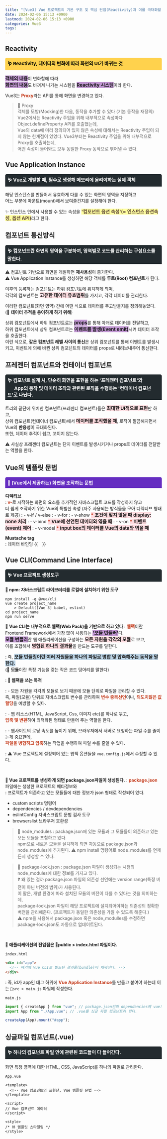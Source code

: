 ```yaml
---
title: "[Vue3] Vue 프로젝트의 기본 구조 및 핵심 컨셉(Reactivity)과 이를 극대화할 컴포넌트 설계"
date: 2024-02-06 15:13 +0900
lastmod: 2024-02-06 15:13 +0900
categories: Vue3
tags:
---
```


## Reactivity

<div style="margin-bottom: 15px;font-size:15px;background-color:#FFD24D;color:black;font-weight:bolder;border-top-left-radius:5px;border-top-right-radius:5px;padding:7px;">
    🪱 Reactivity, 데이터의 변화에 따라 화면의 UI가 바뀌는 것
</div>

<span style="margin-bottom:15px;font-size:15px;background-color:#C197D2;font-weight:bold;">객체의 내용</span>이 변화함에 따라  
<span style="margin-bottom:15px;font-size:15px;background-color:#C197D2;font-weight:bold;">화면의 내용</span>도 바껴져 나가는 시스템을 <span style="margin-bottom:15px;font-size:15px;background-color:#C197D2;font-weight:bold;">Reactivity 시스템</span>이라 한다.

Vue3는 <span style='color:rgb(196,58,26);font-weight:bold'>Proxy</span>라는 API를 통해 화면을 변경하고 있다.

> 🍍 Proxy  
> 객체를 모방(Mocking)한 다음, 동작을 추가할 수 있다 (기본 동작을 재정의)  
> Vue2에서는 Reactivity 주입을 위해 내부적으로 속성마다 Object.defineProperty API를 호출했는데,  
> Vue의 data에 미리 정의되어 있지 않은 속성에 대해서는 Reactivity 주입이 되지 않는 한계점이 있었다.
> Vue3부터는 Reactivity 주입을 위해 내부적으로 Proxy를 호출하는데,  
> 어떤 속성이 들어와도 모두 동일한 Proxy 동작으로 엮어낼 수 있다.

## Vue Application Instance

<div style="margin-bottom:15px;font-size:15px;background-color:rgb(35,43,47);color:white;font-weight:bolder;border-top-left-radius:5px;border-top-right-radius:5px;padding:7px;">
    🪱 Vue로 개발할 때, 필수로 생성해 메모리에 올려야하는 실제 객체
</div>

해당 인스턴스를 만들어서 유효하게 다룰 수 있는 화면의 영역을 지정하고  
어느 부분에 마운트(mount)해서 보여줄건지를 설정해야 한다.

✨ 인스턴스 안에서 사용할 수 있는 속성을 <span style="margin-bottom:15px;font-size:15px;background-color:#ffff9e;color:#624a3d;font-weight:bold;">'컴포넌트 옵션 속성'(= 인스턴스 옵션속성, 옵션 API)</span>라고 한다.

## 컴포넌트 통신방식

<div style="margin-bottom:15px;font-size:15px;background-color:rgb(35,43,47);color:white;font-weight:bolder;border-top-left-radius:5px;border-top-right-radius:5px;padding:7px;">
    🪱 컴포넌트란 화면의 영역을 구분하여, 영역별로 코드를 관리하는 구성요소를 말한다.
</div>

⚠️ 컴포넌트 기반으로 화면을 개발하면 **재사용성**이 증가한다.  
⚠️ Vue Application Instance를 생성하면 해당 객체를 **루트(Root) 컴포넌트**가 된다.

이후의 등록하는 컴포넌트는 하위 컴포넌트에 위치하게 되며,  
각각의 컴포넌트는 <span style="margin-bottom:15px;font-size:15px;background-color:#ffdce0;font-weight:bold;">고유한 데이터 유효범위</span>를 가지고, 각각 데이터를 관리한다.

이러한 컴포넌트(화면 영역) 간에 어떤 식으로 데이터를 주고받을지를 정의해놓았다.  
(🎯 **데이터 추적을 용이하게 하기 위해**)

상위 컴포넌트에서 하위 컴포넌트로는 <span style="margin-bottom:15px;font-size:15px;background-color:#C197D2;font-weight:bold;">props</span>를 통해 아래로 데이터를 전달하고,  
하위 컴포넌트에서 상위 컴포넌트로는 <span style="margin-bottom:15px;font-size:15px;background-color:#C197D2;font-weight:bold;">이벤트를 발생(Event emit)</span>시켜 데이터 조작을 호출한다.  
이런 식으로, **같은 컴포넌트 레벨 사이의 통신**은 상위 컴포넌트를 통해 이벤트를 발생시키고,
이벤트에 의해 바뀐 상위 컴포넌트의 데이터를 props로 내려보내주어 통신한다.

## 프레젠터 컴포넌트와 컨테이너 컴포넌트

<div style="margin-bottom:15px;font-size:15px;background-color:rgb(35,43,47);color:white;font-weight:bolder;border-top-left-radius:5px;border-top-right-radius:5px;padding:7px;">
    🪱 컴포넌트 설계 시, 단순히 화면을 표현을 하는 '프레젠터 컴포넌트'와<br>&emsp;&nbsp;&nbsp;App의 동작 및 데이터 조작과 관련된 로직을 수행하는 '컨테이너 컴포넌트'로 나뉜다.
</div>

트리의 끝단에 위치한 컴포넌트(프레젠터 컴포넌트)들은 <span style="margin-bottom:15px;font-size:15px;background-color:#ffdce0;font-weight:bold;">최대한 UI적으로 표현</span>만 하고,  
상위 컴포넌트(컨테이너 컴포넌트)에서 <span style="margin-bottom:15px;font-size:15px;background-color:#ffdce0;font-weight:bold;">데이터를 조작했을 때</span>, 로직이 깔끔해지면서 Vue의 **반응성**이 극대화된다.  
또한, 데이터 추적이 쉽고, 꼬이지 않는다.

⚠️ 사실상 프레젠터 컴포넌트는 단지 이벤트를 발생시키거나 props로 데이터를 전달받는 역할을 한다.

## Vue의 템플릿 문법

<div style="margin-bottom:15px;font-size:15px;background-color:#652DC1;color:white;font-weight:bolder;border-top-left-radius:5px;border-top-right-radius:5px;padding:7px;">
    🐙 (Vue에서 제공하는) 화면을 조작하는 문법
</div>

**디렉티브**  
: <span style='color:rgb(196,58,26);font-weight:bold'>v-</span>로 시작하는 화면의 요소를 추가적인 자바스크립트 코드를 작성하지 않고  
 더 쉽게 조작하기 위한 Vue의 특별한 속성 (자주 사용되는 방식들을 모아 디렉티브 형태로 제공)
: - v-if / v-else
: - v-for
: - v-show <span style="margin-bottom:15px;font-size:15px;background-color:#ffdce0;font-weight:bold;"><span style='color:rgb(196,58,26);font-weight:bold'>\*</span> 조건이 맞지 않을 때 display: none 처리</span>
: - v-bind <span style="margin-bottom:15px;font-size:15px;background-color:#ffdce0;font-weight:bold;"><span style='color:rgb(196,58,26);font-weight:bold'>\*</span> Vue에 선언된 데이터와 엮을 때</span>
: - v-on <span style="margin-bottom:15px;font-size:15px;background-color:#ffdce0;font-weight:bold;"><span style='color:rgb(196,58,26);font-weight:bold'>\*</span> 이벤트(event) 제어</span>
: - v-model <span style="margin-bottom:15px;font-size:15px;background-color:#ffdce0;font-weight:bold;"><span style='color:rgb(196,58,26);font-weight:bold'>\*</span> input box의 데이터를 Vue의 data와 엮을 때</span>

**Mustache tag**  
: 데이터 바인딩 \{\{&emsp;\}\}

## Vue CLI(Command Line Interface)

<div style="margin-bottom:15px;font-size:15px;background-color:rgb(35,43,47);color:white;font-weight:bolder;border-top-left-radius:5px;border-top-right-radius:5px;padding:7px;">
    🪱 Vue 프로젝트 생성도구
</div>

**🍍 npm: 자바스크립트 라이브러리를 로컬에 설치하기 위한 도구**

```
npm install -g @vue/cli
vue create project_name
    > Default([Vue 3] babel, eslint)
cd project_name
npm run serve
```

**📕 Vue CLI는 내부적으로 웹팩(Web Pack)을 기반으로 하고 있다**
: <span style='color:rgb(196,58,26);font-weight:bold'>웹팩</span>이란 Frontend Framework에서 가장 많이 사용되는 <span style="margin-bottom:15px;font-size:15px;background-color:#C197D2;font-weight:bold;">'모듈 번들러'</span>다.  
<span style="margin-bottom:15px;font-size:15px;background-color:#C197D2;font-weight:bold;">모듈 번들러</span>란 웹 애플리케이션을 구성하는 <span style="margin-bottom:15px;font-size:15px;background-color:#ffdce0;font-weight:bold;">모든 자원을 각각의 모듈</span>로 보고,  
이를 조합해서 <span style="margin-bottom:15px;font-size:15px;background-color:#ffdce0;font-weight:bold;">병합된 하나의 결과물</span>을 만드는 도구를 말한다.

: 즉, <span style="margin-bottom:15px;font-size:15px;background-color:#BCD4E6;font-weight:bold;">모듈 번들링이란 여러 자원들을 하나의 파일로 병합 및 압축해주는 동작을 말한다.</span>  
(🍍 **모듈**이란 특정 기능을 갖는 작은 코드 덩어리를 말한다)

: **🎯 웹팩을 쓰는 목적**

: - 모든 자원을 각각의 모듈로 보기 때문에 모듈 단위로 파일을 관리할 수 있다.  
즉, 파일(모듈) 단위로 자바스크립트 변수를 관리하여 <span style='color:rgb(196,58,26);font-weight:bold'>변수 중복선언</span>이나, <span style='color:rgb(196,58,26);font-weight:bold'>의도치않은 값 할당</span>을 예방할 수 있다.

: - 웹 리소스(HTML, JavaScript, Css, 이미지 etc)를 하나로 묶고,  
<span style='color:rgb(196,58,26);font-weight:bold'>압축 및 변환</span>하여 최적화된 형태로 만들어 주는 역할을 한다.

: - 웹사이트의 로딩 속도를 높이기 위해, 브라우저에서 서버로 요청하는 파일 수를 줄이는게 중요한데,  
 <span style='color:rgb(196,58,26);font-weight:bold'>파일을 병합하고 압축</span>하는 작업을 수행하여 파일 수를 줄일 수 있다.

: ⚠️ Vue 프로젝트에 설정되어 있는 웹팩 옵션들을 `vue.config.js`에서 수정할 수 있다.

<br>

**📕 Vue 프로젝트를 생성하게 되면 package.json파일이 생성된다.**
: <span style='color:rgb(196,58,26);font-weight:bold'>package.json</span> 파일에는 생성한 프로젝트의 메타정보와  
: 프로젝트가 의존하고 있는 모듈들에 대한 정보가 json 형태로 작성되어 있다.

- custom scripts 명령어
- dependencies / devdependencies
- eslintConfig 자바스크립트 문법 검사 도구
- browserslist 브라우저 호환성

> 📘 node_modules
> : package.json에 있는 모듈과 그 모듈들이 의존하고 있는 모든 모듈을 포함하고 있다.  
> npm으로 새로운 모듈을 설치하게 되면 자동으로 package.json과 node_modules에 추가된다.
> ⚠️ npm install 명령어로 node_modules를 언제든지 생성할 수 있다.

> 📘 package-lock.json
> : package.json 파일이 생성되는 시점의 node_modules에 대한 정보를 가지고 있다.  
> ❓ 왜 있는 걸까
> package.json 파일의 의존성 선언에는 version range(특정 버전이 아닌 버전의 범위)가 사용된다.  
> 이 말은, 개발 환경에 따라 설치된 모듈의 버전이 다를 수 있다는 것을 의미하는데,  
> package-lock.json 파일이 해당 프로젝트에 설치되어야하는 의존성의 정확한 버전을 관리해준다. (프로젝트가 동일한 의존성을 가질 수 있도록 해준다.)  
> ⚠️ npm을 사용해서 package.json 혹은 node_modulles를 수정하면 package-lock.json도 자동으로 업데이트된다.

<br>

**📕 애플리케이션의 진입점은 📂public > index.html 파일이다.**

`index.html`

```html
<div id="app">
  <!-- 여기에 Vue CLI로 빌드된 결과물(bundle)이 채워진다. -->
</div>
```

: 즉, id가 app인 태그 하위에 <span style='color:rgb(196,58,26);font-weight:bold'>Vue Application Instance</span>를 만들고 붙여야 하는데 이는 `📂src > main.js` 파일에 작성한다.

`main.js`

```js
import { createApp } from "vue"; // package.json안의 dependencies에 vue가 있기 때문에 import 할 수 있다.
import App from "./App.vue"; // .vue를 싱글 파일 컴포넌트라 한다.

createApp(App).mount("#app");
```

## 싱글파일 컴포넌트(.vue)

<div style="margin-bottom:15px;font-size:15px;background-color:rgb(35,43,47);color:white;font-weight:bolder;border-top-left-radius:5px;border-top-right-radius:5px;padding:7px;">
    🪱 하나의 컴포넌트 파일 안에 관련된 코드들이 다 들어간다.
</div>

화면 특정 영역에 대한 HTML, CSS, JavaScript를 하나의 파일로 관리한다.

`App.vue`

```vue
<template>
  <!-- Vue 컴포넌트의 표현단, Vue 템플릿 문법 -->
</template>

<script>
// Vue 컴포넌트 데이터
</script>

<style>
/* 뷰 템플릿 스타일링 */
</style>
```
